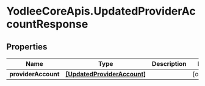 # YodleeCoreApis.UpdatedProviderAccountResponse

## Properties
Name | Type | Description | Notes
------------ | ------------- | ------------- | -------------
**providerAccount** | [**[UpdatedProviderAccount]**](UpdatedProviderAccount.md) |  | [optional] 
